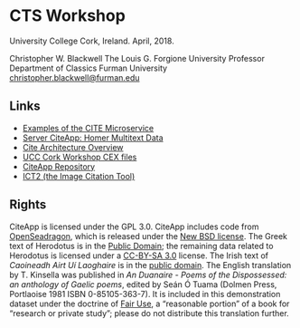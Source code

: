# CTS Workshop

University College Cork, Ireland. April, 2018.

Christopher W. Blackwell
The Louis G. Forgione University Professor
Department of Classics
Furman University
christopher.blackwell@furman.edu

## Links

- [Examples of the CITE Microservice](http://beta.hpcc.uh.edu/hmt/hmt-microservice/)
- [Server CiteApp: Homer Multitext Data](http://beta.hpcc.uh.edu/hmt/citeapp/)
- [Cite Architecture Overview](https://cite-architecture.github.io)
- [UCC Cork Workshop CEX files](https://github.com/Eumaeus/CTS_Workshop_Cork)
- [CiteApp Repository](https://github.com/cite-architecture/CITE-App)
- [ICT2 (the Image Citation Tool)](http://www.homermultitext.org/ict2/)

## Rights

CiteApp is licensed under the GPL 3.0. CiteApp includes code from [OpenSeadragon](https://openseadragon.github.io), which is released under the [New BSD license](https://openseadragon.github.io/license/). The Greek text of Herodotus is in the [Public Domain](https://creativecommons.org/share-your-work/public-domain/cc0/); the remaining data related to Herodotus is licensed under a [CC-BY-SA 3.0](https://creativecommons.org/licenses/by-sa/3.0/us/) license. The Irish text of *Caoineadh Airt Uí Laoghaire* is in the [public domain](https://creativecommons.org/share-your-work/public-domain/cc0/). The English translation by T. Kinsella was published in *An Duanaire - Poems of the Dispossessed: an anthology of Gaelic poems*, edited by Seán Ó Tuama (Dolmen Press, Portlaoise 1981 ISBN 0-85105-363-7). It is included in this demonstration dataset under the doctrine of [Fair Use](https://www.dit.ie/media/library/documents/Copyright-Guidelines.pdf), a “reasonable portion” of a book for “research or private study”; please do not distribute this translation further.

